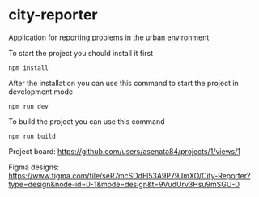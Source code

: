 # city-reporter
Application for reporting problems in the urban environment

To start the project you should install it first
```
npm install
```

After the installation you can use this command to start the project in development mode
```
npm run dev
```

To build the project you can use this command
```
npm run build
```
Project board: https://github.com/users/asenata84/projects/1/views/1


Figma designs: https://www.figma.com/file/seR7mcSDdFl53A9P79JmXO/City-Reporter?type=design&node-id=0-1&mode=design&t=9VudUrv3Hsu9mSGU-0
